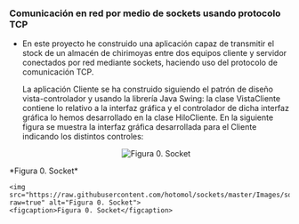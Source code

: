 ### Comunicación en red por medio de sockets usando protocolo TCP

- En este proyecto he construido una aplicación capaz de transmitir el stock de un almacén de chirimoyas entre dos equipos cliente y servidor conectados por red mediante sockets, haciendo uso del protocolo de comunicación TCP.

	La aplicación Cliente se ha construido siguiendo el patrón de diseño vista-controlador y usando la librería Java Swing: la clase VistaCliente contiene lo relativo a la interfaz gráfica y el controlador de dicha interfaz gráfica lo hemos desarrollado en la clase HiloCliente.
	En la siguiente figura se muestra la interfaz gráfica desarrollada para el Cliente indicando los distintos controles:
	
	<p align="center">
  <img src="https://raw.githubusercontent.com/hotomol/sockets/master/Images/socket.png?raw=true" alt="Figura 0. Socket"/>
</p>
*Figura 0. Socket*




  	<img src="https://raw.githubusercontent.com/hotomol/sockets/master/Images/socket.png?raw=true" alt="Figura 0. Socket">
  	<figcaption>Figura 0. Socket</figcaption>


